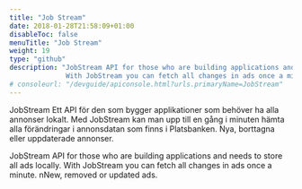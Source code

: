 ```yaml
---
title: "Job Stream"
date: 2018-01-28T21:58:09+01:00
disableToc: false
menuTitle: "Job Stream"
weight: 19
type: "github"
description: "JobStream API for those who are building applications and needs to store all ads locally.
              With JobStream you can fetch all changes in ads once a minute. New, removed or updated ads."
# consoleurl: "/devguide/apiconsole.html?urls.primaryName=JobStream"
---
```








JobStream Ett API för den som bygger applikationer som behöver ha alla annonser lokalt. 
Med JobStream kan man upp till en gång i minuten hämta alla förändringar i annonsdatan som finns i Platsbanken. 
Nya, borttagna eller uppdaterade annonser.

JobStream API for those who are building applications and needs to store all ads locally.
With JobStream you can fetch all changes in ads once a minute. nNew, removed or updated ads.